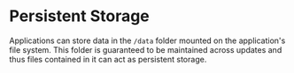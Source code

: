 # Persistent Storage

Applications can store data in the `/data` folder mounted on the application's file system. This folder is guaranteed to be maintained across updates and thus files contained in it can act as persistent storage.
